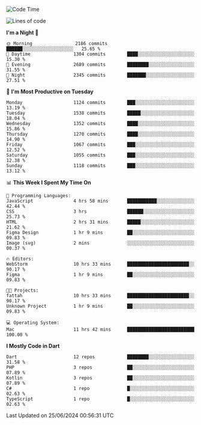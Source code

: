 <!--START_SECTION:waka-->
![Code Time](http://img.shields.io/badge/Code%20Time-578%20hrs%2026%20mins-blue)

![Lines of code](https://img.shields.io/badge/From%20Hello%20World%20I%27ve%20Written-2.6%20million%20lines%20of%20code-blue)

**I'm a Night 🦉** 

```text
🌞 Morning                2186 commits        ██████░░░░░░░░░░░░░░░░░░░   25.65 % 
🌆 Daytime                1304 commits        ████░░░░░░░░░░░░░░░░░░░░░   15.30 % 
🌃 Evening                2689 commits        ████████░░░░░░░░░░░░░░░░░   31.55 % 
🌙 Night                  2345 commits        ███████░░░░░░░░░░░░░░░░░░   27.51 % 
```
📅 **I'm Most Productive on Tuesday** 

```text
Monday                   1124 commits        ███░░░░░░░░░░░░░░░░░░░░░░   13.19 % 
Tuesday                  1538 commits        █████░░░░░░░░░░░░░░░░░░░░   18.04 % 
Wednesday                1352 commits        ████░░░░░░░░░░░░░░░░░░░░░   15.86 % 
Thursday                 1270 commits        ████░░░░░░░░░░░░░░░░░░░░░   14.90 % 
Friday                   1067 commits        ███░░░░░░░░░░░░░░░░░░░░░░   12.52 % 
Saturday                 1055 commits        ███░░░░░░░░░░░░░░░░░░░░░░   12.38 % 
Sunday                   1118 commits        ███░░░░░░░░░░░░░░░░░░░░░░   13.12 % 
```


📊 **This Week I Spent My Time On** 

```text
💬 Programming Languages: 
JavaScript               4 hrs 58 mins       ███████████░░░░░░░░░░░░░░   42.44 % 
CSS                      3 hrs               ██████░░░░░░░░░░░░░░░░░░░   25.73 % 
HTML                     2 hrs 31 mins       █████░░░░░░░░░░░░░░░░░░░░   21.62 % 
Figma Design             1 hr 9 mins         ██░░░░░░░░░░░░░░░░░░░░░░░   09.83 % 
Image (svg)              2 mins              ░░░░░░░░░░░░░░░░░░░░░░░░░   00.37 % 

🔥 Editors: 
WebStorm                 10 hrs 33 mins      ███████████████████████░░   90.17 % 
Figma                    1 hr 9 mins         ██░░░░░░░░░░░░░░░░░░░░░░░   09.83 % 

🐱‍💻 Projects: 
fattah                   10 hrs 33 mins      ███████████████████████░░   90.17 % 
Unknown Project          1 hr 9 mins         ██░░░░░░░░░░░░░░░░░░░░░░░   09.83 % 

💻 Operating System: 
Mac                      11 hrs 42 mins      █████████████████████████   100.00 % 
```

**I Mostly Code in Dart** 

```text
Dart                     12 repos            ████████░░░░░░░░░░░░░░░░░   31.58 % 
PHP                      3 repos             ██░░░░░░░░░░░░░░░░░░░░░░░   07.89 % 
Kotlin                   3 repos             ██░░░░░░░░░░░░░░░░░░░░░░░   07.89 % 
C#                       1 repo              █░░░░░░░░░░░░░░░░░░░░░░░░   02.63 % 
TypeScript               1 repo              █░░░░░░░░░░░░░░░░░░░░░░░░   02.63 % 
```




 Last Updated on 25/06/2024 00:56:31 UTC
<!--END_SECTION:waka-->
